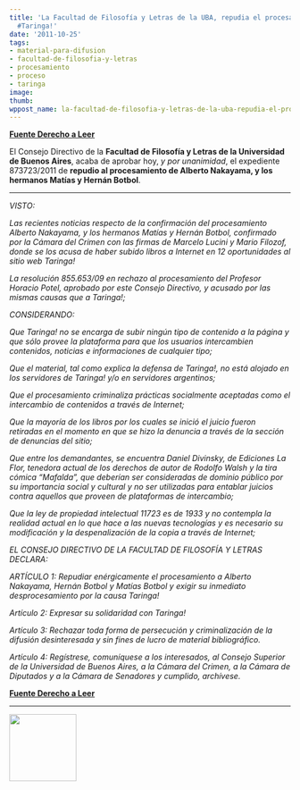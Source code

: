 ```yaml
---
title: 'La Facultad de Filosofía y Letras de la UBA, repudia el proce­sa­miento de
  #Taringa!'
date: '2011-10-25'
tags:
- material-para-difusion
- facultad-de-filosofia-y-letras
- procesamiento
- proceso
- taringa
image: 
thumb: 
wppost_name: la-facultad-de-filosofia-y-letras-de-la-uba-repudia-el-proce%c2%adsa%c2%admiento-de-taringa
---
```


<strong><a href="http://www.derechoaleer.org/2011/10/la-facultad-de-filosofia-y-letras-uba-repudia-procesamiento-taringa.html" target="_blank">Fuente Derecho a Leer</a></strong>

El Consejo Directivo de la <strong>Facultad de Filosofía y Letras de la Universidad de Buenos Aires</strong>, acaba de aprobar hoy, <em>y por unanimidad</em>, el expediente 873723/2011 de <strong>repudio al procesamiento de Alberto Nakayama, y los hermanos Matías y Hernán Botbol</strong>.

<hr />

<em>VISTO:</em>

<em>Las recientes noticias respecto de la confirmación del procesamiento Alberto Nakayama, y los hermanos Matías y Hernán Botbol, confirmado por la Cámara del Crimen con las firmas de Marcelo Lucini y Mario Filozof, donde se los acusa de haber subido libros a Internet en 12 oportunidades al sitio web Taringa!</em>

<em>La resolución 855.653/09 en rechazo al procesamiento del Profesor Horacio Potel, aprobado por este Consejo Directivo, y acusado por las mismas causas que a Taringa!;</em>

<em>CONSIDERANDO:</em>

<em>Que Taringa! no se encarga de subir ningún tipo de contenido a la página y que sólo provee la plataforma para que los usuarios intercambien contenidos, noticias e informaciones de cualquier tipo;</em>

<em>Que el material, tal como explica la defensa de Taringa!, no está alojado en los servidores de Taringa! y/o en servidores argentinos;</em>

<em>Que el procesamiento criminaliza prácticas socialmente aceptadas como el intercambio de contenidos a través de Internet;</em>

<em>Que la mayoría de los libros por los cuales se inició el juicio fueron retiradas en el momento en que se hizo la denuncia a través de la sección de denuncias del sitio;</em>

<em>Que entre los demandantes, se encuentra Daniel Divinsky, de Ediciones La Flor, tenedora actual de los derechos de autor de Rodolfo Walsh y la tira cómica “Mafalda”, que deberían ser consideradas de dominio público por su importancia social y cultural y no ser utilizadas para entablar juicios contra aquellos que proveen de plataformas de intercambio;</em>

<em>Que la ley de propiedad intelectual 11723 es de 1933 y no contempla la realidad actual en lo que hace a las nuevas tecnologías y es necesario su modificación y la despenalización de la copia a través de Internet;</em>

<em>EL CONSEJO DIRECTIVO DE LA FACULTAD DE FILOSOFÍA Y LETRAS DECLARA:</em>

<em>ARTÍCULO 1: Repudiar enérgicamente el procesamiento a Alberto Nakayama, Hernán Botbol y Matías Botbol y exigir su inmediato desprocesamiento por la causa Taringa!</em>

<em>Artículo 2: Expresar su solidaridad con Taringa!</em>

<em>Artículo 3: Rechazar toda forma de persecución y criminalización de la difusión desinteresada y sin fines de lucro de material bibliográfico.</em>

<em>Artículo 4: Regístrese, comuníquese a los interesados, al Consejo Superior de la Universidad de Buenos Aires, a la Cámara del Crimen, a la Cámara de Diputados y a la Cámara de Senadores y cumplido, archívese.</em>

<strong><a href="http://www.derechoaleer.org/2011/10/la-facultad-de-filosofia-y-letras-uba-repudia-procesamiento-taringa.html" target="_blank">Fuente Derecho a Leer</a></strong>

<hr />

<a href="http://partidopirata.com.ar/wp-content/uploads/2011/05/taringa.jpg"><img class="size-full wp-image-1019" title="taringa" src="http://partidopirata.com.ar/wp-content/uploads/2011/05/taringa.jpg" alt="" width="120" height="120" /></a>

